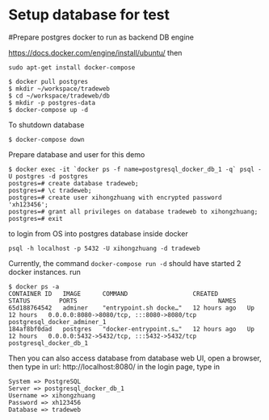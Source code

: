 # Setup database for test

#Prepare postgres docker to run as backend DB engine

<!-- Install docker on Ubuntu: -->

https://docs.docker.com/engine/install/ubuntu/
then

```
sudo apt-get install docker-compose

$ docker pull postgres
$ mkdir ~/workspace/tradeweb
$ cd ~/workspace/tradeweb/db
$ mkdir -p postgres-data
$ docker-compose up -d
```

To shutdown database

```
$ docker-compose down
```

Prepare database and user for this demo

```
$ docker exec -it `docker ps -f name=postgresql_docker_db_1 -q` psql -U postgres -d postgres
postgres=# create database tradeweb;
postgres=# \c tradeweb;
postgres=# create user xihongzhuang with encrypted password 'xh123456';
postgres=# grant all privileges on database tradeweb to xihongzhuang;
postgres=# exit
```

to login from OS into postgres database inside docker

```
psql -h localhost -p 5432 -U xihongzhuang -d tradeweb
```

Currently, the command `docker-compose run -d` should have started 2 docker instances. run

```
$ docker ps -a
CONTAINER ID   IMAGE      COMMAND                  CREATED        STATUS        PORTS                                       NAMES
65d188764542   adminer    "entrypoint.sh docke…"   12 hours ago   Up 12 hours   0.0.0.0:8080->8080/tcp, :::8080->8080/tcp   postgresql_docker_adminer_1
184af8bf0dad   postgres   "docker-entrypoint.s…"   12 hours ago   Up 12 hours   0.0.0.0:5432->5432/tcp, :::5432->5432/tcp   postgresql_docker_db_1
```

Then you can also access database from database web UI, open a browser, then type in url: http://localhost:8080/
in the login page, type in

```
System => PostgreSQL
Server => postgresql_docker_db_1
Username => xihongzhuang
Password => xh123456
Database => tradeweb
```
